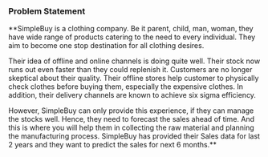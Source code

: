### Problem Statement

**SimpleBuy is a clothing company. Be it parent, child, man, woman, they have wide range of products catering to the need to every individual. They aim to become one stop destination for all clothing desires.

Their idea of offline and online channels is doing quite well. Their stock now runs out even faster than they could replenish it. Customers are no longer skeptical about their quality. Their offline stores help customer to physically check clothes before buying them, especially the expensive clothes. In addition, their delivery channels are known to achieve six sigma efficiency.

However, SimpleBuy can only provide this experience, if they can manage the stocks well. Hence, they need to forecast the sales ahead of time. And this is where you will help them in collecting the raw material and planning the manufacturing process. SimpleBuy has provided their Sales data for last 2 years and they want to predict the sales for next 6 months.**